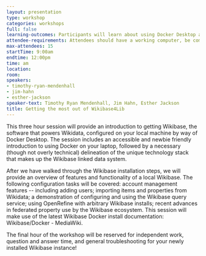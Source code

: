 ```yaml
---
layout: presentation
type: workshop
categories: workshops
full: false
learning-outcomes: Participants will learn about using Docker Desktop and thereafter how to install, configure and use a Wikibase instance using Docker.
attendee-requirements: Attendees should have a working computer, be comfortable working on the command line, and have conceptual understanding of SPARQL, the basis for the Wikibase query service. To participate, bring a laptop (and a power cord) with Docker for Desktop installed and updated to the latest version.
max-attendees: 15
startTime: 9:00am
endtime: 12:00pm
time: am
location: 
room: 
speakers:
- timothy-ryan-mendenhall
- jim-hahn
- esther-jackson
speaker-text: Timothy Ryan Mendenhall, Jim Hahn, Esther Jackson
title: Getting the most out of Wikibase4Lib
---
```

This three hour session will provide an introduction to getting Wikibase, the software that powers Wikidata, configured on your local machine by way of Docker Desktop. The session includes an accessible and newbie friendly introduction to using Docker on your laptop, followed by a necessary (though not overly technical) delineation of the unique technology stack that makes up the Wikibase linked data system. 

After we have walked through the Wikibase installation steps, we will provide an overview of features and functionality of a local Wikibase. The following configuration tasks will be covered: account management features -- including adding users; importing items and properties from Wikidata; a demonstration of configuring and using the Wikibase query service; using OpenRefine with arbitrary Wikibase installs; recent advances in federated property use by the Wikibase ecosystem. This session will make use of the latest Wikibase Docker install documentation: Wikibase/Docker - MediaWiki. 

The final hour of the workshop will be reserved for independent work, question and answer time, and general troubleshooting for your newly installed Wikibase instance!